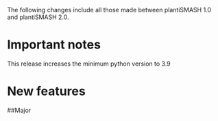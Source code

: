 The following changes include all those made between plantiSMASH 1.0 and plantiSMASH 2.0.

# Important notes

This release increases the minimum python version to 3.9 

# New features
##Major 

